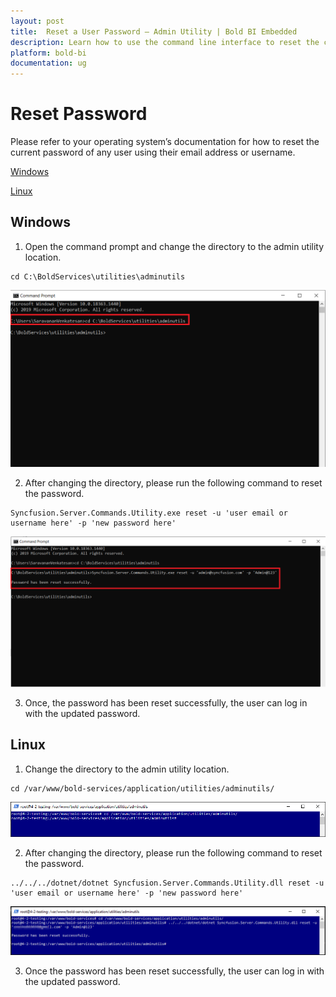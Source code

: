 ```yaml
---
layout: post
title:  Reset a User Password – Admin Utility | Bold BI Embedded
description: Learn how to use the command line interface to reset the current password of any user in Bold BI Embedded using their email address or user name.
platform: bold-bi
documentation: ug
---
```


# Reset Password

Please refer to your operating system’s documentation for how to reset the current password of any user using their email address or username.

[Windows](/embedded-bi/admin-utility/reset-password/#windows)

[Linux](/embedded-bi/admin-utility/reset-password/#linux)

## Windows
   
1. Open the command prompt and change the directory to the admin utility location.  
~~~
cd C:\BoldServices\utilities\adminutils
~~~
![command](/static/assets/embedded/admin-utility/images/cmdforutils-1.png)
 
2. After changing the directory, please run the following command to reset the password.  
~~~
Syncfusion.Server.Commands.Utility.exe reset -u 'user email or username here' -p 'new password here'
~~~  
![reset-command](/static/assets/embedded/admin-utility/images/resetcmd-1.png) 

3. Once, the password has been reset successfully, the user can log in with the updated password.

## Linux
  
1. Change the directory to the admin utility location.  
~~~
cd /var/www/bold-services/application/utilities/adminutils/
~~~
![command](/static/assets/embedded/admin-utility/images/linux-cd.png)
 
2. After changing the directory, please run the following command to reset the password.  
~~~
../../../dotnet/dotnet Syncfusion.Server.Commands.Utility.dll reset -u 'user email or username here' -p 'new password here'
~~~  
![reset-command](/static/assets/embedded/admin-utility/images/linux-resetcmd.png) 

3. Once the password has been reset successfully, the user can log in with the updated password.
